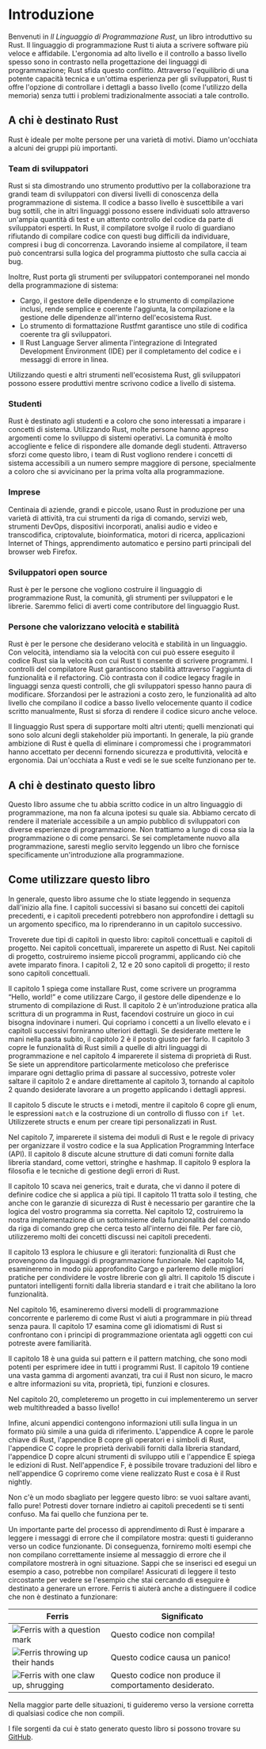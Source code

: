 # Introduzione

Benvenuti in *Il Linguaggio di Programmazione Rust*, un libro introduttivo su Rust.
Il linguaggio di programmazione Rust ti aiuta a scrivere software più veloce e affidabile.
L'ergonomia ad alto livello e il controllo a basso livello spesso sono in contrasto nella progettazione dei linguaggi di programmazione; Rust sfida questo conflitto. Attraverso l'equilibrio di una potente capacità tecnica e un'ottima esperienza per gli sviluppatori, Rust ti offre l'opzione di controllare i dettagli a basso livello (come l'utilizzo della memoria) senza tutti i problemi tradizionalmente associati a tale controllo.

## A chi è destinato Rust

Rust è ideale per molte persone per una varietà di motivi. Diamo un'occhiata a alcuni dei gruppi più importanti.

### Team di sviluppatori

Rust si sta dimostrando uno strumento produttivo per la collaborazione tra grandi team di sviluppatori con diversi livelli di conoscenza della programmazione di sistema. Il codice a basso livello è suscettibile a vari bug sottili, che in altri linguaggi possono essere individuati solo attraverso un'ampia quantità di test e un attento controllo del codice da parte di sviluppatori esperti. In Rust, il compilatore svolge il ruolo di guardiano rifiutando di compilare codice con questi bug difficili da individuare, compresi i bug di concorrenza. Lavorando insieme al compilatore, il team può concentrarsi sulla logica del programma piuttosto che sulla caccia ai bug.

Inoltre, Rust porta gli strumenti per sviluppatori contemporanei nel mondo della programmazione di sistema:

* Cargo, il gestore delle dipendenze e lo strumento di compilazione inclusi, rende semplice e coerente l'aggiunta, la compilazione e la gestione delle dipendenze all'interno dell'ecosistema Rust.
* Lo strumento di formattazione Rustfmt garantisce uno stile di codifica coerente tra gli sviluppatori.
* Il Rust Language Server alimenta l'integrazione di Integrated Development Environment (IDE) per il completamento del codice e i messaggi di errore in linea.

Utilizzando questi e altri strumenti nell'ecosistema Rust, gli sviluppatori possono essere produttivi mentre scrivono codice a livello di sistema.

### Studenti

Rust è destinato agli studenti e a coloro che sono interessati a imparare i concetti di sistema. Utilizzando Rust, molte persone hanno appreso argomenti come lo sviluppo di sistemi operativi. La comunità è molto accogliente e felice di rispondere alle domande degli studenti. Attraverso sforzi come questo libro, i team di Rust vogliono rendere i concetti di sistema accessibili a un numero sempre maggiore di persone, specialmente a coloro che si avvicinano per la prima volta alla programmazione.

### Imprese

Centinaia di aziende, grandi e piccole, usano Rust in produzione per una varietà di attività, tra cui strumenti da riga di comando, servizi web, strumenti DevOps, dispositivi incorporati, analisi audio e video e transcodifica, criptovalute, bioinformatica, motori di ricerca, applicazioni Internet of Things, apprendimento automatico e persino parti principali del browser web Firefox.

### Sviluppatori open source

Rust è per le persone che vogliono costruire il linguaggio di programmazione Rust, la comunità, gli strumenti per sviluppatori e le librerie. Saremmo felici di averti come contributore del linguaggio Rust.

### Persone che valorizzano velocità e stabilità

Rust è per le persone che desiderano velocità e stabilità in un linguaggio. Con velocità, intendiamo sia la velocità con cui può essere eseguito il codice Rust sia la velocità con cui Rust ti consente di scrivere programmi. I controlli del compilatore Rust garantiscono stabilità attraverso l'aggiunta di funzionalità e il refactoring. Ciò contrasta con il codice legacy fragile in linguaggi senza questi controlli, che gli sviluppatori spesso hanno paura di modificare. Sforzandosi per le astrazioni a costo zero, le funzionalità ad alto livello che compilano il codice a basso livello velocemente quanto il codice scritto manualmente, Rust si sforza di rendere il codice sicuro anche veloce.

Il linguaggio Rust spera di supportare molti altri utenti; quelli menzionati qui sono solo alcuni degli stakeholder più importanti. In generale, la più grande ambizione di Rust è quella di eliminare i compromessi che i programmatori hanno accettato per decenni fornendo sicurezza e produttività, velocità e ergonomia. Dai un'occhiata a Rust e vedi se le sue scelte funzionano per te.

## A chi è destinato questo libro

Questo libro assume che tu abbia scritto codice in un altro linguaggio di programmazione, ma non fa alcuna ipotesi su quale sia. Abbiamo cercato di rendere il materiale accessibile a un ampio pubblico di sviluppatori con diverse esperienze di programmazione. Non trattiamo a lungo di cosa sia la programmazione o di come pensarci. Se sei completamente nuovo alla programmazione, saresti meglio servito leggendo un libro che fornisce specificamente un'introduzione alla programmazione.

## Come utilizzare questo libro

In generale, questo libro assume che lo stiate leggendo in sequenza dall'inizio alla fine. I capitoli successivi si basano sui concetti dei capitoli precedenti, e i capitoli precedenti potrebbero non approfondire i dettagli su un argomento specifico, ma lo riprenderanno in un capitolo successivo.

Troverete due tipi di capitoli in questo libro: capitoli concettuali e capitoli di progetto. Nei capitoli concettuali, imparerete un aspetto di Rust. Nei capitoli di progetto, costruiremo insieme piccoli programmi, applicando ciò che avete imparato finora. I capitoli 2, 12 e 20 sono capitoli di progetto; il resto sono capitoli concettuali.

Il capitolo 1 spiega come installare Rust, come scrivere un programma “Hello, world!” e come utilizzare Cargo, il gestore delle dipendenze e lo strumento di compilazione di Rust. Il capitolo 2 è un'introduzione pratica alla scrittura di un programma in Rust, facendovi costruire un gioco in cui bisogna indovinare i numeri. Qui copriamo i concetti a un livello elevato e i capitoli successivi forniranno ulteriori dettagli. Se desiderate mettere le mani nella pasta subito, il capitolo 2 è il posto giusto per farlo. Il capitolo 3 copre le funzionalità di Rust simili a quelle di altri linguaggi di programmazione e nel capitolo 4 imparerete il sistema di proprietà di Rust. Se siete un apprenditore particolarmente meticoloso che preferisce imparare ogni dettaglio prima di passare al successivo, potreste voler saltare il capitolo 2 e andare direttamente al capitolo 3, tornando al capitolo 2 quando desiderate lavorare a un progetto applicando i dettagli appresi.

Il capitolo 5 discute le structs e i metodi, mentre il capitolo 6 copre gli enum, le espressioni `match` e la costruzione di un controllo di flusso con `if let`. Utilizzerete structs e enum per creare tipi personalizzati in Rust.

Nel capitolo 7, imparerete il sistema dei moduli di Rust e le regole di privacy per organizzare il vostro codice e la sua Application Programming Interface (API). Il capitolo 8 discute alcune strutture di dati comuni fornite dalla libreria standard, come vettori, stringhe e hashmap. Il capitolo 9 esplora la filosofia e le tecniche di gestione degli errori di Rust.

Il capitolo 10 scava nei generics, trait e durata, che vi danno il potere di definire codice che si applica a più tipi. Il capitolo 11 tratta solo il testing, che anche con le garanzie di sicurezza di Rust è necessario per garantire che la logica del vostro programma sia corretta. Nel capitolo 12, costruiremo la nostra implementazione di un sottoinsieme della funzionalità del comando da riga di comando grep che cerca testo all'interno dei file. Per fare ciò, utilizzeremo molti dei concetti discussi nei capitoli precedenti.

Il capitolo 13 esplora le chiusure e gli iteratori: funzionalità di Rust che provengono da linguaggi di programmazione funzionale. Nel capitolo 14, esamineremo in modo più approfondito Cargo e parleremo delle migliori pratiche per condividere le vostre librerie con gli altri. Il capitolo 15 discute i puntatori intelligenti forniti dalla libreria standard e i trait che abilitano la loro funzionalità.

Nel capitolo 16, esamineremo diversi modelli di programmazione concorrente e parleremo di come Rust vi aiuti a programmare in più thread senza paura. Il capitolo 17 esamina come gli idiomatismi di Rust si confrontano con i principi di programmazione orientata agli oggetti con cui potreste avere familiarità.

Il capitolo 18 è una guida sui pattern e il pattern matching, che sono modi potenti per esprimere idee in tutti i programmi Rust. Il capitolo 19 contiene una vasta gamma di argomenti avanzati, tra cui il Rust non sicuro, le macro e altre informazioni su vita, proprietà, tipi, funzioni e closures.

Nel capitolo 20, completeremo un progetto in cui implementeremo un server web multithreaded a basso livello!

Infine, alcuni appendici contengono informazioni utili sulla lingua in un formato più simile a una guida di riferimento. L'appendice A copre le parole chiave di Rust, l'appendice B copre gli operatori e i simboli di Rust, l'appendice C copre le proprietà derivabili forniti dalla libreria standard, l'appendice D copre alcuni strumenti di sviluppo utili e l'appendice E spiega le edizioni di Rust. Nell'appendice F, è possibile trovare traduzioni del libro e nell'appendice G copriremo come viene realizzato Rust e cosa è il Rust nightly.

Non c'è un modo sbagliato per leggere questo libro: se vuoi saltare avanti, fallo pure! Potresti dover tornare indietro ai capitoli precedenti se ti senti confuso. Ma fai quello che funziona per te.

<span id="ferris"></span>

Un importante parte del processo di apprendimento di Rust è imparare a leggere i messaggi di errore che il compilatore mostra: questi ti guideranno verso un codice funzionante. Di conseguenza, forniremo molti esempi che non compilano correttamente insieme al messaggio di errore che il compilatore mostrerà in ogni situazione. Sappi che se inserisci ed esegui un esempio a caso, potrebbe non compilare! Assicurati di leggere il testo circostante per vedere se l'esempio che stai cercando di eseguire è destinato a generare un errore. Ferris ti aiuterà anche a distinguere il codice che non è destinato a funzionare:

| Ferris                                                                                                           | Significato                                            |
|------------------------------------------------------------------------------------------------------------------|--------------------------------------------------------|
| <img src="img/ferris/does_not_compile.svg" class="ferris-explain" alt="Ferris with a question mark"/>            | Questo codice non compila!                             |
| <img src="img/ferris/panics.svg" class="ferris-explain" alt="Ferris throwing up their hands"/>                   | Questo codice causa un panico!                         |
| <img src="img/ferris/not_desired_behavior.svg" class="ferris-explain" alt="Ferris with one claw up, shrugging"/> | Questo codice non produce il comportamento desiderato. | 

Nella maggior parte delle situazioni, ti guideremo verso la versione corretta di qualsiasi codice che non compili.

I file sorgenti da cui è stato generato questo libro si possono trovare su [GitHub][book].

[book]: https://github.com/rust-lang/book/tree/main/src